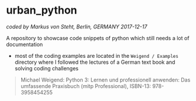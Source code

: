 # urban_python
*coded by Markus von Steht, Berlin, GERMANY 2017-12-17*

A repository to showcase code snippets of python which still needs a lot of documentation
- most of the coding examples are located in the `Weigend / Examples` directory where I followed the lectures of a German text book and solving coding challenges
> Michael Weigend: Python 3: Lernen und professionell anwenden: Das umfassende Praxisbuch (mitp Professional), ISBN-13: 978-3958454255
